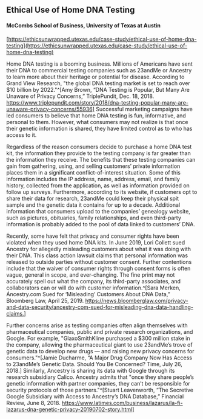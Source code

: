 ## Ethical Use of Home DNA Testing
#### McCombs School of Business, University of Texas at Austin
[https://ethicsunwrapped.utexas.edu/case-study/ethical-use-of-home-dna-testing](https://ethicsunwrapped.utexas.edu/case-study/ethical-use-of-home-dna-testing)

Home DNA testing is a booming business. Millions of Americans have sent their DNA to commercial testing companies such as 23andMe or Ancestry to learn more about their heritage or potential for disease. According to Grand View Research, "the global DNA testing market is set to reach over $10 billion by 2022."^[Amy Brown, “DNA Testing is Popular, But Many Are Unaware of Privacy Concerns,” TriplePundit, Dec. 18, 2018. https://www.triplepundit.com/story/2018/dna-testing-popular-many-are-unaware-privacy-concerns/55936] Successful marketing campaigns have led consumers to believe that home DNA testing is fun, informative, and personal to them. However, what consumers may not realize is that once their genetic information is shared, they have limited control as to who has access to it.

Regardless of the reason consumers decide to purchase a home DNA test kit, the information they provide to the testing company is far greater than the information they receive. The benefits that these testing companies can gain from gathering, using, and selling customers’ private information places them in a significant conflict-of-interest situation. Some of this information includes the IP address, name, address, email, and family history, collected from the application, as well as information provided on follow up surveys. Furthermore, according to its website, if customers opt to share their data for research, 23andMe could keep their physical spit sample and the genetic data it contains for up to a decade. Additional information that consumers upload to the companies’ genealogy website, such as pictures, obituaries, family relationships, and even third-party information is probably added to the pool of data linked to customers’ DNA.

Recently, some have felt that privacy and consumer rights have been violated when they used home DNA kits. In June 2019, Lori Collett sued Ancestry for allegedly misleading customers about what it was doing with their DNA. This class action lawsuit claims that personal information was released to outside parties without customer consent. Further contentions include that the waiver of consumer rights through consent forms is often vague, general in scope, and ever-changing. The fine print may not accurately spell out what the company, its third-party associates, and collaborators can or will do with customer information.^[Sara Merken, Áncestry.com Sued for ‘Misleading’ Customers About DNA Data,” Bloomberg Law, April 25, 2019. https://news.bloomberglaw.com/privacy-and-data-security/ancestry-com-sued-for-misleading-dna-data-handling-claims.]

Further concerns arise as testing companies often align themselves with pharmaceutical companies, public and private research organizations, and Google. For example, "GlaxoSmithKline purchased a $300 million stake in the company, allowing the pharmaceutical giant to use 23andMe’s trove of genetic data to develop new drugs — and raising new privacy concerns for consumers."^[Jamie Ducharme, “A Major Drug Company Now Has Access to 23andMe’s Genetic Data. Should You Be Concerned? Time, July 26, 2018.] Similarly, Ancestry is sharing its data with Google through its research subsidiary Calico. Ancestry admits that "once they share people’s genetic information with partner companies, they can’t be responsible for security protocols of those partners."^[Stuart Leavenworth, “The Secretive Google Subsidiary with Access to Ancestry’s DNA Database,” Financial Review, June 8, 2018. https://www.latimes.com/business/lazarus/la-fi-lazarus-dna-genetic-privacy-20190702-story.html]
